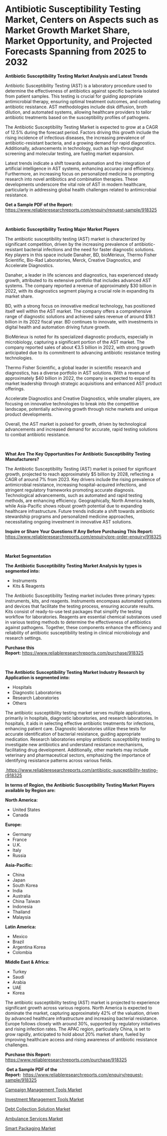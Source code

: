<p><h1>Antibiotic Susceptibility Testing Market, Centers on Aspects such as Market Growth Market Share, Market Opportunity, and Projected Forecasts Spanning from 2025 to 2032</h1></p><p><strong>Antibiotic Susceptibility Testing Market Analysis and Latest Trends</strong></p>
<p><p>Antibiotic Susceptibility Testing (AST) is a laboratory procedure used to determine the effectiveness of antibiotics against specific bacteria isolated from patient samples. This testing is crucial for guiding appropriate antimicrobial therapy, ensuring optimal treatment outcomes, and combating antibiotic resistance. AST methodologies include disk diffusion, broth dilution, and automated systems, allowing healthcare providers to tailor antibiotic treatments based on the susceptibility profiles of pathogens.</p><p>The Antibiotic Susceptibility Testing Market is expected to grow at a CAGR of 12.5% during the forecast period. Factors driving this growth include the rising incidence of infectious diseases, the increasing prevalence of antibiotic-resistant bacteria, and a growing demand for rapid diagnostics. Additionally, advancements in technology, such as high-throughput screening and molecular testing, are fueling market expansion. </p><p>Latest trends indicate a shift towards automation and the integration of artificial intelligence in AST systems, enhancing accuracy and efficiency. Furthermore, an increasing focus on personalized medicine is prompting research into novel antibiotics and combination therapies. These developments underscore the vital role of AST in modern healthcare, particularly in addressing global health challenges related to antimicrobial resistance.</p></p>
<p><strong>Get a Sample PDF of the Report:&nbsp;</strong> <a href="https://www.reliableresearchreports.com/enquiry/request-sample/918325?utm_campaign=48&utm_medium=2&utm_source=Github&utm_content=ia&utm_term=07032025&utm_id=antibiotic-susceptibility-testing">https://www.reliableresearchreports.com/enquiry/request-sample/918325</a></p>
<p>&nbsp;</p>
<p><strong>Antibiotic Susceptibility Testing Major Market Players</strong></p>
<p><p>The antibiotic susceptibility testing (AST) market is characterized by significant competition, driven by the increasing prevalence of antibiotic-resistant bacterial infections and the need for faster diagnostic solutions. Key players in this space include Danaher, BD, bioMérieux, Thermo Fisher Scientific, Bio-Rad Laboratories, Merck, Creative Diagnostics, and Accelerate Diagnostics.</p><p>Danaher, a leader in life sciences and diagnostics, has experienced steady growth, attributed to its extensive portfolio that includes advanced AST systems. The company reported a revenue of approximately $30 billion in 2022, with its diagnostics segment playing a crucial role in expanding its market share.</p><p>BD, with a strong focus on innovative medical technology, has positioned itself well within the AST market. The company offers a comprehensive range of diagnostic solutions and achieved sales revenue of around $18.1 billion in its 2022 fiscal year. BD continues to innovate, with investments in digital health and automation driving future growth.</p><p>BioMérieux is noted for its specialized diagnostic products, especially in microbiology, capturing a significant portion of the AST market. The company reported sales of about €3.5 billion in 2022, with strong growth anticipated due to its commitment to advancing antibiotic resistance testing technologies.</p><p>Thermo Fisher Scientific, a global leader in scientific research and diagnostics, has a diverse portfolio in AST solutions. With a revenue of approximately $40 billion in 2022, the company is expected to expand its market leadership through strategic acquisitions and enhanced AST product offerings.</p><p>Accelerate Diagnostics and Creative Diagnostics, while smaller players, are focusing on innovative technologies to break into the competitive landscape, potentially achieving growth through niche markets and unique product developments.</p><p>Overall, the AST market is poised for growth, driven by technological advancements and increased demand for accurate, rapid testing solutions to combat antibiotic resistance.</p></p>
<p>&nbsp;</p>
<p><strong>What Are The Key Opportunities For Antibiotic Susceptibility Testing Manufacturers?</strong></p>
<p><p>The Antibiotic Susceptibility Testing (AST) market is poised for significant growth, projected to reach approximately $5 billion by 2028, reflecting a CAGR of around 7% from 2023. Key drivers include the rising prevalence of antimicrobial resistance, increasing hospital-acquired infections, and stringent regulatory frameworks promoting accurate diagnosis. Technological advancements, such as automated and rapid testing methods, are enhancing efficiency. Geographically, North America leads, while Asia-Pacific shows robust growth potential due to expanding healthcare infrastructure. Future trends indicate a shift towards antibiotic stewardship programs and personalized medicine approaches, necessitating ongoing investment in innovative AST solutions.</p></p>
<p><strong>Inquire or Share Your Questions If Any Before Purchasing This Report:</strong> <a href="https://www.reliableresearchreports.com/enquiry/pre-order-enquiry/918325?utm_campaign=48&utm_medium=2&utm_source=Github&utm_content=ia&utm_term=07032025&utm_id=antibiotic-susceptibility-testing">https://www.reliableresearchreports.com/enquiry/pre-order-enquiry/918325</a></p>
<p>&nbsp;</p>
<p><strong>Market Segmentation</strong></p>
<p><strong>The Antibiotic Susceptibility Testing Market Analysis by types is segmented into:</strong></p>
<p><ul><li>Instruments</li><li>Kits & Reagents</li></ul></p>
<p><p>The Antibiotic Susceptibility Testing market includes three primary types: instruments, kits, and reagents. Instruments encompass automated systems and devices that facilitate the testing process, ensuring accurate results. Kits consist of ready-to-use test packages that simplify the testing workflow for laboratories. Reagents are essential chemical substances used in various testing methods to determine the effectiveness of antibiotics against pathogens. Together, these components enhance the efficiency and reliability of antibiotic susceptibility testing in clinical microbiology and research settings.</p></p>
<p><strong>Purchase this Report:&nbsp;</strong><a href="https://www.reliableresearchreports.com/purchase/918325?utm_campaign=48&utm_medium=2&utm_source=Github&utm_content=ia&utm_term=07032025&utm_id=antibiotic-susceptibility-testing">https://www.reliableresearchreports.com/purchase/918325</a></p>
<p>&nbsp;</p>
<p><strong>The Antibiotic Susceptibility Testing Market Industry Research by Application is segmented into:</strong></p>
<p><ul><li>Hospitals</li><li>Diagnostic Laboratories</li><li>Research Laboratories</li><li>Others</li></ul></p>
<p><p>The antibiotic susceptibility testing market serves multiple applications, primarily in hospitals, diagnostic laboratories, and research laboratories. In hospitals, it aids in selecting effective antibiotic treatments for infections, enhancing patient care. Diagnostic laboratories utilize these tests for accurate identification of bacterial resistance, guiding appropriate medication. Research laboratories employ antibiotic susceptibility testing to investigate new antibiotics and understand resistance mechanisms, facilitating drug development. Additionally, other markets may include veterinary and pharmaceutical sectors, emphasizing the importance of identifying resistance patterns across various fields.</p></p>
<p><a href="https://www.reliableresearchreports.com/antibiotic-susceptibility-testing-r918325?utm_campaign=48&utm_medium=2&utm_source=Github&utm_content=ia&utm_term=07032025&utm_id=antibiotic-susceptibility-testing">&nbsp;https://www.reliableresearchreports.com/antibiotic-susceptibility-testing-r918325</a></p>
<p><strong>In terms of Region, the Antibiotic Susceptibility Testing Market Players available by Region are:</strong></p>
<p>
    <p> <strong> North America: </strong>
        <ul>
            <li>United States</li>
            <li>Canada</li>
        </ul>
        </p> 
    <p> <strong> Europe: </strong>
        <ul>
            <li>Germany</li>
            <li>France</li>
            <li>U.K.</li>
            <li>Italy</li>
            <li>Russia</li>
        </ul>
        </p> 
    <p> <strong> Asia-Pacific: </strong>
        <ul>
            <li>China</li>
            <li>Japan</li>
            <li>South Korea</li>
            <li>India</li>
            <li>Australia</li>
            <li>China Taiwan</li>
            <li>Indonesia</li>
            <li>Thailand</li>
            <li>Malaysia</li>
        </ul>
        </p> 
    <p> <strong> Latin America: </strong>
        <ul>
            <li>Mexico</li>
            <li>Brazil</li>
            <li>Argentina Korea</li>
            <li>Colombia</li>
        </ul>
        </p> 
    <p> <strong> Middle East & Africa: </strong>
        <ul>
            <li>Turkey</li>
            <li>Saudi</li>
            <li>Arabia</li>
            <li>UAE</li>
            <li>Korea</li>
        </ul>
    </p>
    </p>
<p><p>The antibiotic susceptibility testing (AST) market is projected to experience significant growth across various regions. North America is expected to dominate the market, capturing approximately 42% of the valuation, driven by advanced healthcare infrastructure and increasing bacterial resistance. Europe follows closely with around 30%, supported by regulatory initiatives and rising infection rates. The APAC region, particularly China, is set to grow rapidly, anticipated to hold about 20% market share, fueled by improving healthcare access and rising awareness of antibiotic resistance challenges.</p></p>
<p><strong>Purchase this Report: </strong><a href="https://www.reliableresearchreports.com/purchase/918325?utm_campaign=48&utm_medium=2&utm_source=Github&utm_content=ia&utm_term=07032025&utm_id=antibiotic-susceptibility-testing">https://www.reliableresearchreports.com/purchase/918325</a></p>
<p>&nbsp;<strong>Get a Sample PDF of the Report:&nbsp;&nbsp;</strong><a href="https://www.reliableresearchreports.com/enquiry/request-sample/918325?utm_campaign=48&utm_medium=2&utm_source=Github&utm_content=ia&utm_term=07032025&utm_id=antibiotic-susceptibility-testing">https://www.reliableresearchreports.com/enquiry/request-sample/918325</a></p>
<p><strong></strong></p>
<p><p><a href="https://github.com/lalkobrinarb/Market-Research-Report-List-1/blob/main/campaign-management-tools-market.md?utm_campaign=48&utm_medium=2&utm_source=Github&utm_content=ia&utm_term=07032025&utm_id=antibiotic-susceptibility-testing">Campaign Management Tools Market</a></p><p><a href="https://github.com/kimanyuzuga/Market-Research-Report-List-1/blob/main/investment-management-tools-market.md?utm_campaign=48&utm_medium=2&utm_source=Github&utm_content=ia&utm_term=07032025&utm_id=antibiotic-susceptibility-testing">Investment Management Tools Market</a></p><p><a href="https://github.com/hutchkloor4x/Market-Research-Report-List-1/blob/main/debt-collection-solution-market.md?utm_campaign=48&utm_medium=2&utm_source=Github&utm_content=ia&utm_term=07032025&utm_id=antibiotic-susceptibility-testing">Debt Collection Solution Market</a></p><p><a href="https://github.com/variothonia/Market-Research-Report-List-1/blob/main/ambulance-services-market.md?utm_campaign=48&utm_medium=2&utm_source=Github&utm_content=ia&utm_term=07032025&utm_id=antibiotic-susceptibility-testing">Ambulance Services Market</a></p><p><a href="https://github.com/berkemiars2j/Market-Research-Report-List-1/blob/main/smart-packaging-market.md?utm_campaign=48&utm_medium=2&utm_source=Github&utm_content=ia&utm_term=07032025&utm_id=antibiotic-susceptibility-testing">Smart Packaging Market</a></p></p>